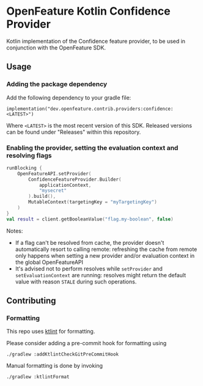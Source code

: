 # OpenFeature Kotlin Confidence Provider

Kotlin implementation of the Confidence feature provider, to be used in conjunction with the OpenFeature SDK.

## Usage

### Adding the package dependency

Add the following dependency to your gradle file:
```
implementation("dev.openfeature.contrib.providers:confidence:<LATEST>")
```

Where `<LATEST>` is the most recent version of this SDK. Released versions can be found under "Releases" within this repository.


### Enabling the provider, setting the evaluation context and resolving flags

```kotlin
runBlocking {
    OpenFeatureAPI.setProvider(
        ConfidenceFeatureProvider.Builder(
            applicationContext,
            "mysecret"
        ).build(),
        MutableContext(targetingKey = "myTargetingKey")
    )
}
val result = client.getBooleanValue("flag.my-boolean", false)
```

Notes:
- If a flag can't be resolved from cache, the provider doesn't automatically resort to calling remote: refreshing the cache from remote only happens when setting a new provider and/or evaluation context in the global OpenFeatureAPI
- It's advised not to perform resolves while `setProvider` and `setEvaluationContext` are running: resolves might return the default value with reason `STALE` during such operations.

## Contributing

### Formatting

This repo uses [ktlint](https://github.com/JLLeitschuh/ktlint-gradle) for formatting.

Please consider adding a pre-commit hook for formatting using

```
./gradlew :addKtlintCheckGitPreCommitHook
```
Manual formatting is done by invoking
```
./gradlew :ktlintFormat
```